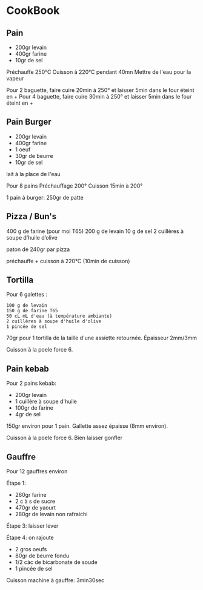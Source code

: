 # CookBook

## Pain

- 200gr levain
- 400gr farine
- 10gr de sel

Préchauffe 250°C
Cuisson à 220°C pendant 40mn
Mettre de l'eau pour la vapeur

Pour 2 baguette, faire cuire 20min à 250° et laisser 5min dans le four éteint en +
Pour 4 baguette, faire cuire 30min à 250° et laisser 5min dans le four éteint en +


## Pain Burger

- 200gr levain
- 400gr farine
- 1 oeuf
- 30gr de beurre
- 10gr de sel

lait à la place de l'eau

Pour 8 pains
Préchauffage 200°
Cuisson 15min à 200°

1 pain à burger: 250gr de patte


## Pizza / Bun's

400 g de farine (pour moi T65)
200 g de levain
10 g de sel
2 cuillères à soupe d’huile d’olive

paton de 240gr par pizza

préchauffe + cuisson à 220°C (10min de cuisson)


## Tortilla

Pour 6 galettes :

    100 g de levain
    150 g de farine T65
    50 cL mL d'eau (à température ambiante)
    2 cuillères à soupe d'huile d'olive
    1 pincée de sel

70gr pour 1 tortilla de la taille d'une assiette retournée. Épaisseur 2mm/3mm

Cuisson à la poele force 6.


## Pain kebab

Pour 2 pains kebab:

- 200gr levain
- 1 cuillère à soupe d'huile
- 100gr de farine
- 4gr de sel

150gr environ pour 1 pain. Gallette assez épaisse (8mm environ).

Cuisson à la poele force 6. Bien laisser gonfler


## Gauffre

Pour 12 gauffres environ

Étape 1:

- 260gr farine
- 2 c à s de sucre
- 470gr de yaourt
- 280gr de levain non rafraichi

Étape 3: laisser lever

Étape 4: on rajoute
- 2 gros oeufs
- 80gr de beurre fondu
- 1/2 càc de bicarbonate de soude
- 1 pincée de sel

Cuisson machine à gauffre: 3min30sec
